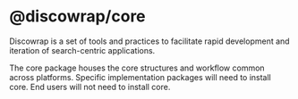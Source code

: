 # @discowrap/core

Discowrap is a set of tools and practices to facilitate rapid development and iteration of search-centric applications.


The core package houses the core structures and workflow common across platforms.  Specific implementation packages will need to install core.  End users will not need to install core.